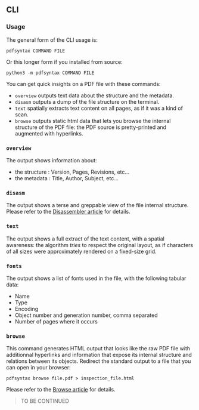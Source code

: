 ## CLI

### Usage
The general form of the CLI usage is:

    pdfsyntax COMMAND FILE

Or this longer form if you installed from source:

    python3 -m pdfsyntax COMMAND FILE

You can get quick insights on a PDF file with these commands:
- `overview` outputs text data about the structure and the metadata. 
- `disasm` outputs a dump of the file structure on the terminal.
- `text` spatially extracts text content on all pages, as if it was a kind of scan.
- `browse` outputs static html data that lets you browse the internal structure of the PDF file: the PDF source is pretty-printed and augmented with hyperlinks.

### `overview`
The output shows information about:
- the structure : Version, Pages, Revisions, etc...
- the metadata : Title, Author, Subject, etc...

### `disasm`
The output shows a terse and greppable view of the file internal structure.
Please refer to the [Disassembler article](disassembler.md) for details.

### `text`
The output shows a full extract of the text content, with a spatial awareness: the algorithm *tries* to respect the original layout, as if characters of all sizes were approximately rendered on a fixed-size grid.

### `fonts`
The output shows a list of fonts used in the file, with the following tabular data:
- Name
- Type
- Encoding
- Object number and generation number, comma separated
- Number of pages where it occurs

### `browse`
This command generates HTML output that looks like the raw PDF file with additionnal hyperlinks and information that expose its internal structure and relations between its objects.
Redirect the standard output to a file that you can open in your browser:

    pdfsyntax browse file.pdf > inspection_file.html

Please refer to the [Browse article](browse.md) for details.


> TO BE CONTINUED
